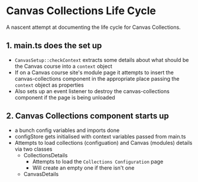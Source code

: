 <!--
 Copyright (C) 2023 David Jones
 
 This file is part of Canvas Collections.
 
 Canvas Collections is free software: you can redistribute it and/or modify
 it under the terms of the GNU General Public License as published by
 the Free Software Foundation, either version 3 of the License, or
 (at your option) any later version.
 
 Canvas Collections is distributed in the hope that it will be useful,
 but WITHOUT ANY WARRANTY; without even the implied warranty of
 MERCHANTABILITY or FITNESS FOR A PARTICULAR PURPOSE.  See the
 GNU General Public License for more details.
 
 You should have received a copy of the GNU General Public License
 along with Canvas Collections.  If not, see <http://www.gnu.org/licenses/>.
-->

# Canvas Collections Life Cycle

A nascent attempt at documenting the life cycle for Canvas Collections.

## 1. main.ts does the set up

- `CanvasSetup::checkContext` extracts some details about what should be the Canvas course into a `context` object
- If on a Canvas course site's module page it attempts to insert the canvas-collections component in the appropriate place passing the `context` object as properties
- Also sets up an event listener to destroy the canvas-collections component if the page is being unloaded

## 2. Canvas Collections component starts up

- a bunch config variables and imports done
- configStore gets initialised with context variables passed from main.ts
- Attempts to load collections (configuation) and Canvas (modules) details via two classes
  - CollectionsDetails
    - Attempts to load the `Collections Configuration` page
    - Will create an empty one if there isn't one
  - CanvasDetails
